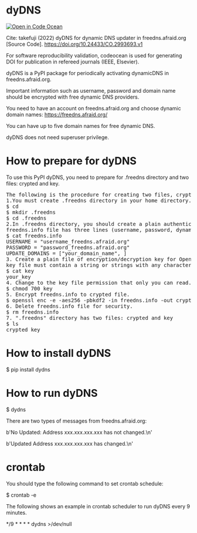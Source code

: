 # dyDNS
[![Open in Code Ocean](https://codeocean.com/codeocean-assets/badge/open-in-code-ocean.svg)](https://codeocean.com/capsule/9669485/tree)

Cite: takefuji (2022) dyDNS for dynamic DNS updater in freedns.afraid.org [Source Code]. https://doi.org/10.24433/CO.2993693.v1

For software reproducibility validation, codeocean is used for generating DOI for publication in refereed journals (IEEE, Elsevier).

dyDNS is a PyPI package for periodically activating dynamicDNS in freedns.afraid.org.

Important information such as username, password and domain name should be encrypted 
with free dynamic DNS providers.

You need to have an account on freedns.afraid.org and choose dynamic domain names:
https://freedns.afraid.org/

You can have up to five domain names for free dynamic DNS.

dyDNS does not need superuser privilege.

# How to prepare for dyDNS
To use this PyPI dyDNS, you need to prepare for .freedns directory and two files: crypted and key.
<pre>
The following is the procedure for creating two files, crypted and key, in the .freedns directory:
1.You must create .freedns directory in your home directory.
$ cd
$ mkdir .freedns
$ cd .freedns
2.In .freedns directory, you should create a plain authentication file in plain text: freedns.info.
freedns.info file has three lines (username, password, dynamic domain name).
$ cat freedns.info
USERNAME = "username_freedns.afraid.org"
PASSWORD = "password_freedns.afraid.org"
UPDATE_DOMAINS = ["your_domain_name", ] 
3. Create a plain file of encryption/decryption key for OpenSSL.
key file must contain a string or strings with any characters.
$ cat key
your_key 
4. Change to the key file permission that only you can read.
$ chmod 700 key
5. Encrypt freedns.info to crypted file.
$ openssl enc -e -aes256 -pbkdf2 -in freedns.info -out crypted -k `cat key` 
6. Delete freedns.info file for security.
$ rm freedns.info
7. ".freedns" directory has two files: crypted and key
$ ls
crypted key
</pre>

# How to install dyDNS
$ pip install dydns

# How to run dyDNS
$ dydns

There are two types of messages from freedns.afraid.org:

b'No Updated: Address xxx.xxx.xxx.xxx has not changed.\n'

b'Updated Address xxx.xxx.xxx.xxx has changed.\n'


# crontab
You should type the following command to set crontab schedule:

$ crontab -e

The following shows an example in crontab scheduler to run dyDNS every 9 minutes.

*/9 * * * * dydns >/dev/null
